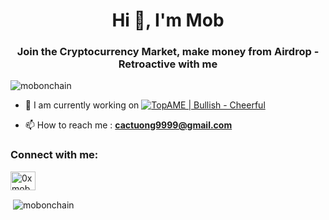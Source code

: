 <h1 align="center">Hi 👋, I'm Mob</h1>
<h3 align="center">Join the Cryptocurrency Market, make money from Airdrop - Retroactive with me</h3>

<p align="left"> <img src="https://komarev.com/ghpvc/?username=mobonchain&label=Profile%20views&color=0e75b6&style=flat" alt="mobonchain" /> </p>

- 🔭 I am currently working on [![TopAME | Bullish - Cheerful](https://img.shields.io/badge/Join%20Telegram-blue?logo=telegram&style=flat-square)](https://t.me/xTopAME)

- 📫 How to reach me : **cactuong9999@gmail.com**

<h3 align="left">Connect with me:</h3>
<p align="left">
<a href="https://twitter.com/0xmobgm" target="blank"><img align="center" src="https://raw.githubusercontent.com/rahuldkjain/github-profile-readme-generator/master/src/images/icons/Social/twitter.svg" alt="0xmobgm" height="30" width="40" /></a>
</p>

<p>&nbsp;<img align="center" src="https://github-readme-stats.vercel.app/api?username=mobonchain&show_icons=true&locale=en" alt="mobonchain" /></p>
